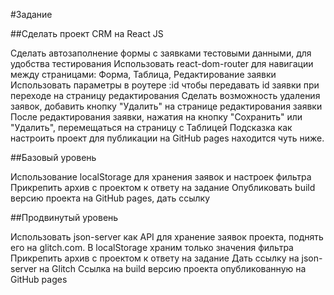 #Задание

##Сделать проект CRM на React JS

Сделать автозаполнение формы с заявками тестовыми данными, для удобства тестирования
Использовать react-dom-router для навигации между страницами: Форма, Таблица, Редактирование заявки
Использовать параметры в роутере :id чтобы передавать id заявки при переходе на страницу редактирования
Сделать возможность удаления заявок, добавить кнопку "Удалить" на странице редактирования заявки
После редактирования заявки, нажатия на кнопку "Сохранить" или "Удалить", перемещаться на страницу с Таблицей
Подсказка как настроить проект для публикации на GitHub pages находится чуть ниже.

##Базовый уровень

Использование localStorage для хранения заявок и настроек фильтра
Прикрепить архив с проектом к ответу на задание
Опубликовать build версию проекта на GitHub pages, дать ссылку

##Продвинутый уровень

Использовать json-server как API для хранение заявок проекта, поднять его на glitch.com.
В localStorage храним только значения фильтра
Прикрепить архив с проектом к ответу на задание
Дать ссылку на json-server на Glitch
Ссылка на build версию проекта опубликованную на GitHub pages

